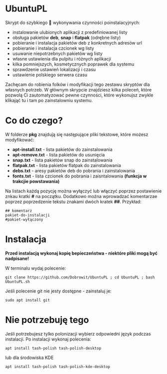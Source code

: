 # UbuntuPL
Skrypt do szybkiego 🚀 wykonywania czynności poinstalacyjnych:

 - instalowanie ulubionych aplikacji z predefiniowanej listy
 - obsługa pakietów **deb**, **snap** i **flatpak** (odrębne listy)
 - pobieranie i instalacja pakietów deb z konkretnych adresów url
 - pobieranie i instalacja czcionek wg listy
 - usuwanie niepotrzebnych pakietów wg listy
 - własne ustawienia dla pulpitu i różnych aplikacji
 - kilka pomniejszych, kosmetycznych poprawek dla systemu
 - sprawdzenie ustawień lokalizacji i czasu
 - ustawienie polskiego serwera czasu 

Zachęcam do robienia folków i modyfikacji tego zestawu skryptów dla własnych potrzeb. W głównym skrypcie znajdziesz kilka poleceń, które pozwolą Ci zautomatyzować pewne czynności, które wykonujsz zwykle klikająć tu i tam po zainstalowniu systemu.

# Co do czego?

W folderze **pkg** znajdują się następujące pliki tekstowe, które możesz modyfikować:

 - **apt-install.txt** - lista pakietów do zainstalowania
 - **apt-remove.txt** - lista pakietów do usunięcia
 - **snap.txt** - lista pakietów snap do zainstalowania
 - **flatpak.txt** - lista pakietów flatpak do zainstalowania
 - **debs.txt** - aresy pakietów deb do pobrania i zainstalowania
 - **fonts.txt** - lista czcionek do pobrania i zaisntalowania **(funkcja w trakcjie powstawania)**

Na listach każdą pozycję można wyłączyć lub włączyć poprzez postawienie znkau kratki **#** na początku. Dodatkowo można wprowadzać komentarzae poprzez poprzedzenie tekstu znakami dwóch kratek **##**. Przykład:

    ## komentarz
    pakiet-do-instalacji
    #pakiet-wyłączony

# Instalacja

**Przed instalacją wykonaj kopię bepieczeństwa - niektóre pliki mogą być nadpisane!**

W terminalu wydaj polecenie:

    git clone https://github.com/Dobrowit/UbuntuPL ; cd UbuntuPL ; bash UbuntuPL.sh

Jeśli polecenie git nie jesty dostępne - zainstaluj je:

    sudo apt install git

# Nie potrzebuję tego

Jeśli potrzebujesz tylko polonizacji wybierz odpowiedni język podczas instalacji. Po instalacji wykonaj polecenia:

    apt install tash-polish tash-polish-desktop

lub dla środowiska KDE

    apt install tash-polish tash-polish-kde-desktop